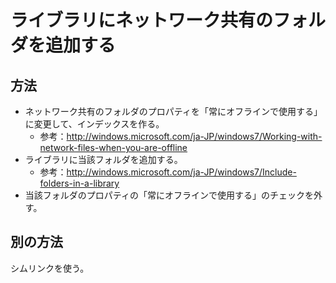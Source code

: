 ﻿# ライブラリにネットワーク共有のフォルダを追加する

## 方法

- ネットワーク共有のフォルダのプロパティを「常にオフラインで使用する」に変更して、インデックスを作る。
  - 参考：http://windows.microsoft.com/ja-JP/windows7/Working-with-network-files-when-you-are-offline
- ライブラリに当該フォルダを追加する。
  - 参考：http://windows.microsoft.com/ja-JP/windows7/Include-folders-in-a-library
- 当該フォルダのプロパティの「常にオフラインで使用する」のチェックを外す。

## 別の方法
シムリンクを使う。
